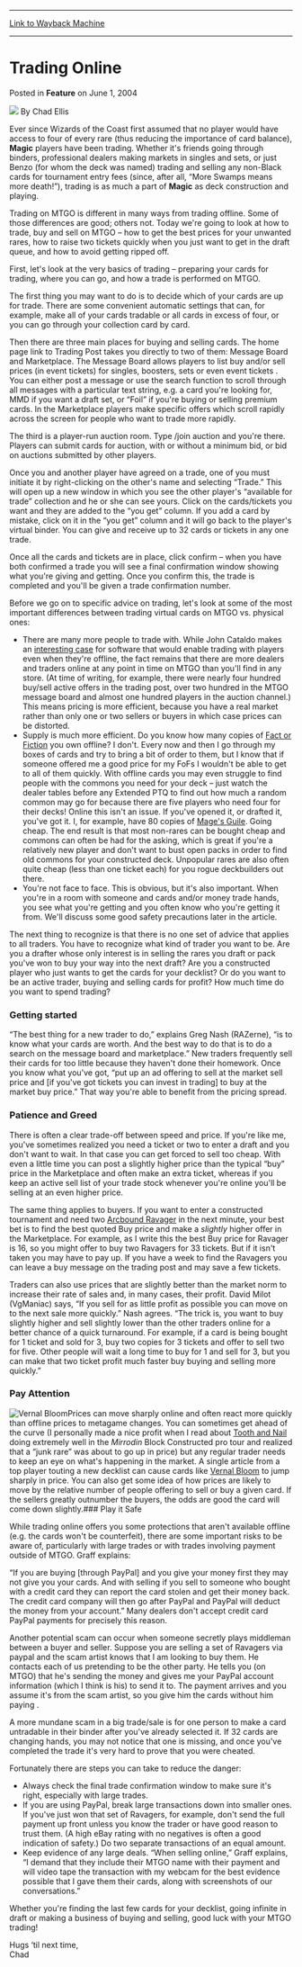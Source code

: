 
---
[Link to Wayback Machine](https://web.archive.org/web/20170904134612/http://magic.wizards.com/en/articles/archive/feature/trading-online-2004-06-01-0)

[_metadata_:author]:- "Chad Ellis"
[_metadata_:description]:- "Ever since Wizards of the Coast first assumed that no player would have access to four of every rare (thus reducing the importance of card balance), Magic players have been trading. Whether it's friends going through binders, professional dealers making markets in singles and sets, or just Benzo (for whom the deck was named) trading and selling any non-Black cards for tournament entry fees (since, after all, “More Swamps means more death!”), trading is as much a part of Magic as deck construction and playing."
[_metadata_:generator]:- "Drupal 7 (http://drupal.org)"
[_metadata_:node]:- "620441"
[_metadata_:publish_date]:- "2004-06-01"
[_metadata_:source]:- "div-main-content"
[_metadata_:title]:- "Trading Online"
[_metadata_:wayback_capture_timestamp]:- "2017-09-04 13:46:12"
[_metadata_:wayback_raw_url]:- "https://web.archive.org/web/20170904134612id_/http://magic.wizards.com/en/articles/archive/feature/trading-online-2004-06-01-0"
[_metadata_:wayback_url]:- "http://magic.wizards.com/en/articles/archive/feature/trading-online-2004-06-01-0"
---


Trading Online
==============



 Posted in **Feature**
 on June 1, 2004 






![](https://media.magic.wizards.com/styles/auth_small/public/images/hero/wizardslogo_thumb.jpg)
By Chad Ellis











Ever since Wizards of the Coast first assumed that no player would have access to four of every rare (thus reducing the importance of card balance), **Magic** players have been trading. Whether it's friends going through binders, professional dealers making markets in singles and sets, or just Benzo (for whom the deck was named) trading and selling any non-Black cards for tournament entry fees (since, after all, “More Swamps means more death!”), trading is as much a part of **Magic** as deck construction and playing.

Trading on MTGO is different in many ways from trading offline. Some of those differences are good; others not. Today we're going to look at how to trade, buy and sell on MTGO – how to get the best prices for your unwanted rares, how to raise two tickets quickly when you just want to get in the draft queue, and how to avoid getting ripped off.

First, let's look at the very basics of trading – preparing your cards for trading, where you can go, and how a trade is performed on MTGO.

The first thing you may want to do is to decide which of your cards are up for trade. There are some convenient automatic settings that can, for example, make all of your cards tradable or all cards in excess of four, or you can go through your collection card by card.

Then there are three main places for buying and selling cards. The home page link to Trading Post takes you directly to two of them: Message Board and Marketplace. The Message Board allows players to list buy and/or sell prices (in event tickets) for singles, boosters, sets or even event tickets . You can either post a message or use the search function to scroll through all messages with a particular text string, e.g. a card you're looking for, MMD if you want a draft set, or “Foil” if you're buying or selling premium cards. In the Marketplace players make specific offers which scroll rapidly across the screen for people who want to trade more rapidly.

The third is a player-run auction room. Type /join auction and you're there. Players can submit cards for auction, with or without a minimum bid, or bid on auctions submitted by other players.

Once you and another player have agreed on a trade, one of you must initiate it by right-clicking on the other's name and selecting “Trade.” This will open up a new window in which you see the other player's “available for trade” collection and he or she can see yours. Click on the cards/tickets you want and they are added to the “you get” column. If you add a card by mistake, click on it in the “you get” column and it will go back to the player's virtual binder. You can give and receive up to 32 cards or tickets in any one trade.

Once all the cards and tickets are in place, click confirm – when you have both confirmed a trade you will see a final confirmation window showing what you're giving and getting. Once you confirm this, the trade is completed and you'll be given a trade confirmation number.

Before we go on to specific advice on trading, let's look at some of the most important differences between trading virtual cards on MTGO vs. physical ones:

* There are many more people to trade with. While John Cataldo makes an [interesting case](http://www.starcitygames.com/php/news/expandnews.php?Article=6386) for software that would enable trading with players even when they're offline, the fact remains that there are more dealers and traders online at any point in time on MTGO than you'll find in any store. (At time of writing, for example, there were nearly four hundred buy/sell active offers in the trading post, over two hundred in the MTGO message board and almost one hundred players in the auction channel.) This means pricing is more efficient, because you have a real market rather than only one or two sellers or buyers in which case prices can be distorted.
* Supply is much more efficient. Do you know how many copies of [Fact or Fiction](http://gatherer.wizards.com/Pages/Card/Details.aspx?name=Fact+or+Fiction) you own offline? I don't. Every now and then I go through my boxes of cards and try to bring a bit of order to them, but I know that if someone offered me a good price for my FoFs I wouldn't be able to get to all of them quickly. With offline cards you may even struggle to find people with the commons you need for your deck – just watch the dealer tables before any Extended PTQ to find out how much a random common may go for because there are five players who need four for their decks! Online this isn't an issue. If you've opened it, or drafted it, you've got it. I, for example, have 80 copies of [Mage's Guile](http://gatherer.wizards.com/Pages/Card/Details.aspx?name=Mage%27s+Guile). Going cheap. The end result is that most non-rares can be bought cheap and commons can often be had for the asking, which is great if you're a relatively new player and don't want to bust open packs in order to find old commons for your constructed deck. Unpopular rares are also often quite cheap (less than one ticket each) for you rogue deckbuilders out there.
* You're not face to face. This is obvious, but it's also important. When you're in a room with someone and cards and/or money trade hands, you see what you're getting and you often know who you're getting it from. We'll discuss some good safety precautions later in the article.

The next thing to recognize is that there is no one set of advice that applies to all traders. You have to recognize what kind of trader you want to be. Are you a drafter whose only interest is in selling the rares you draft or pack you've won to buy your way into the next draft? Are you a constructed player who just wants to get the cards for your decklist? Or do you want to be an active trader, buying and selling cards for profit? How much time do you want to spend trading?

### Getting started

“The best thing for a new trader to do,” explains Greg Nash (RAZerne), “is to know what your cards are worth. And the best way to do that is to do a search on the message board and marketplace.” New traders frequently sell their cards for too little because they haven't done their homework. Once you know what you've got, “put up an ad offering to sell at the market sell price and [if you've got tickets you can invest in trading] to buy at the market buy price.” That way you're able to benefit from the pricing spread.

### Patience and Greed

There is often a clear trade-off between speed and price. If you're like me, you've sometimes realized you need a ticket or two to enter a draft and you don't want to wait. In that case you can get forced to sell too cheap. With even a little time you can post a slightly higher price than the typical “buy” price in the Marketplace and often make an extra ticket, whereas if you keep an active sell list of your trade stock whenever you're online you'll be selling at an even higher price.

The same thing applies to buyers. If you want to enter a constructed tournament and need two [Arcbound Ravager](http://gatherer.wizards.com/Pages/Card/Details.aspx?name=Arcbound+Ravager) in the next minute, your best bet is to find the best quoted Buy price and make a *slightly* higher offer in the Marketplace. For example, as I write this the best Buy price for Ravager is 16, so you might offer to buy two Ravagers for 33 tickets. But if it isn't taken you may have to pay up. If you have a week to find the Ravagers you can leave a buy message on the trading post and may save a few tickets.

Traders can also use prices that are slightly better than the market norm to increase their rate of sales and, in many cases, their profit. David Milot (VgManiac) says, “If you sell for as little profit as possible you can move on to the next sale more quickly.” Nash agrees. “The trick is, you want to buy slightly higher and sell slightly lower than the other traders online for a better chance of a quick turnaround. For example, if a card is being bought for 1 ticket and sold for 3, buy two copies for 3 tickets and offer to sell two for five. Other people will wait a long time to buy for 1 and sell for 3, but you can make that two ticket profit much faster buy buying and selling more quickly.”

### Pay Attention

![Vernal Bloom](http://gatherer.wizards.com/Handlers/Image.ashx?type=card&name=Vernal+Bloom)Prices can move sharply online and often react more quickly than offline prices to metagame changes. You can sometimes get ahead of the curve (I personally made a nice profit when I read about [Tooth and Nail](http://gatherer.wizards.com/Pages/Card/Details.aspx?name=Tooth+and+Nail) doing extremely well in the *Mirrodin* Block Constructed pro tour and realized that a “junk rare” was about to go up in price) but any regular trader needs to keep an eye on what's happening in the market. A single article from a top player touting a new decklist can cause cards like [Vernal Bloom](http://gatherer.wizards.com/Pages/Card/Details.aspx?name=Vernal+Bloom) to jump sharply in price. You can also get some idea of how prices are likely to move by the relative number of people offering to sell or buy a given card. If the sellers greatly outnumber the buyers, the odds are good the card will come down slightly.### Play it Safe

While trading online offers you some protections that aren't available offline (e.g. the cards won't be counterfeit), there are some important risks to be aware of, particularly with large trades or with trades involving payment outside of MTGO. Graff explains:

“If you are buying [through PayPal] and you give your money first they may not give you your cards. And with selling if you sell to someone who bought with a credit card they can report the card stolen and get their money back. The credit card company will then go after PayPal and PayPal will deduct the money from your account.” Many dealers don't accept credit card PayPal payments for precisely this reason.

Another potential scam can occur when someone secretly plays middleman between a buyer and seller. Suppose you are selling a set of Ravagers via paypal and the scam artist knows that I am looking to buy them. He contacts each of us pretending to be the other party. He tells you (on MTGO) that he's sending the money and gives me your PayPal account information (which I think is his) to send it to. The payment arrives and you assume it's from the scam artist, so you give him the cards without him paying .

A more mundane scam in a big trade/sale is for one person to make a card untradable in their binder after you've already selected it. If 32 cards are changing hands, you may not notice that one is missing, and once you've completed the trade it's very hard to prove that you were cheated.

Fortunately there are steps you can take to reduce the danger:

* Always check the final trade confirmation window to make sure it's right, especially with large trades.
* If you are using PayPal, break large transactions down into smaller ones. If you've just won that set of Ravagers, for example, don't send the full payment up front unless you know the trader or have good reason to trust them. (A high eBay rating with no negatives is often a good indication of safety.) Do two separate transactions of an equal amount.
* Keep evidence of any large deals. “When selling online,” Graff explains, “I demand that they include their MTGO name with their payment and will video tape the transaction with my webcam for the best evidence possible that I gave them their cards, along with screenshots of our conversations.”

Whether you're finding the last few cards for your decklist, going infinite in draft or making a business of buying and selling, good luck with your MTGO trading!

Hugs ‘til next time,  
 Chad







